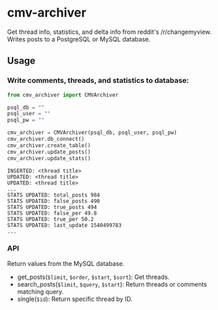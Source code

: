 # cmv-archiver
Get thread info, statistics, and delta info from reddit's /r/changemyview. Writes posts to a PostgreSQL or MySQL database.
## Usage
### Write comments, threads, and statistics to database:
```python
from cmv_archiver import CMVArchiver

psql_db = ""
psql_user = ""
psql_pw = ""

cmv_archiver = CMVArchiver(psql_db, psql_user, psql_pw)
cmv_archiver.db_connect()
cmv_archiver.create_table()
cmv_archiver.update_posts()
cmv_archiver.update_stats()
```
```
INSERTED: <thread title>
UPDATED: <thread title>
UPDATED: <thread title>
...
STATS UPDATED: total_posts 984
STATS UPDATED: false_posts 490
STATS UPDATED: true_posts 494
STATS UPDATED: false_per 49.8
STATS UPDATED: true_per 50.2
STATS UPDATED: last_update 1540499783
...
```
### API
Return values from the MySQL database.
* get_posts(`$limit`, `$order`, `$start`, `$sort`): Get threads.
* search_posts(`$limit`, `$query`, `$start`): Return threads or comments matching query.
* single(`$id`): Return specific thread by ID.
